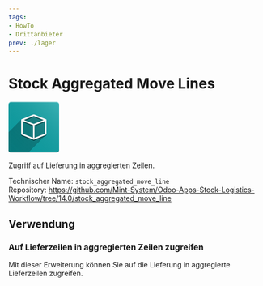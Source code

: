 ```yaml
---
tags:
- HowTo
- Drittanbieter
prev: ./lager
---
```

# Stock Aggregated Move Lines
![icon_oms_box](assets/icon_oms_box.png)

Zugriff auf Lieferung in aggregierten Zeilen.

Technischer Name: `stock_aggregated_move_line`\
Repository: <https://github.com/Mint-System/Odoo-Apps-Stock-Logistics-Workflow/tree/14.0/stock_aggregated_move_line>

## Verwendung

### Auf Lieferzeilen in aggregierten Zeilen zugreifen

Mit dieser Erweiterung können Sie auf die Lieferung in aggregierte Lieferzeilen zugreifen.
